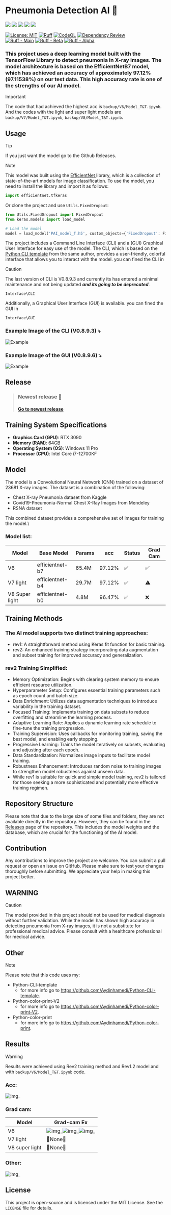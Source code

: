 # Pneumonia Detection AI 🤖

<img src="https://img.shields.io/badge/Python-FFD43B?style=for-the-badge&logo=python&logoColor=blue"/> <img src="https://img.shields.io/badge/Jupyter-F37626.svg?&style=for-the-badge&logo=Jupyter&logoColor=white"/> <img src="https://img.shields.io/badge/TensorFlow-FF6F00?style=for-the-badge&logo=tensorflow&logoColor=white"/> <img src="https://img.shields.io/badge/Keras-FF0000?style=for-the-badge&logo=keras&logoColor=white"/> <img src="https://img.shields.io/badge/OpenCV-27338e?style=for-the-badge&logo=OpenCV&logoColor=white"/>

[![License: MIT](https://img.shields.io/badge/License-MIT-yellow.svg)](https://opensource.org/licenses/MIT)
[![Ruff](https://img.shields.io/endpoint?url=https://raw.githubusercontent.com/astral-sh/ruff/main/assets/badge/v2.json)](https://github.com/astral-sh/ruff)
[![CodeQL](https://github.com/Aydinhamedi/Pneumonia-Detection-Ai/actions/workflows/codeql.yml/badge.svg?branch=main)](https://github.com/Aydinhamedi/Pneumonia-Detection-Ai/actions/workflows/codeql.yml)
[![Dependency Review](https://github.com/Aydinhamedi/Pneumonia-Detection-Ai/actions/workflows/dependency-review.yml/badge.svg)](https://github.com/Aydinhamedi/Pneumonia-Detection-Ai/actions/workflows/dependency-review.yml)\
[![Ruff - Main](https://github.com/Aydinhamedi/Pneumonia-Detection-Ai/actions/workflows/ruff_L&F-Main.yml/badge.svg)](https://github.com/Aydinhamedi/Pneumonia-Detection-Ai/actions/workflows/ruff_L&F-Main.yml)
[![Ruff - Beta](https://github.com/Aydinhamedi/Pneumonia-Detection-Ai/actions/workflows/ruff_L&F-Beta.yml/badge.svg?branch=Beta-b)](https://github.com/Aydinhamedi/Pneumonia-Detection-Ai/actions/workflows/ruff_L&F-Beta.yml)
[![Ruff - Alpha](https://github.com/Aydinhamedi/Pneumonia-Detection-Ai/actions/workflows/ruff_L&F-Alpha.yml/badge.svg?branch=Alpha-b)](https://github.com/Aydinhamedi/Pneumonia-Detection-Ai/actions/workflows/ruff_L&F-Alpha.yml)

### This project uses a deep learning model built with the TensorFlow Library to detect pneumonia in X-ray images. The model architecture is based on the EfficientNetB7 model, which has achieved an accuracy of approximately 97.12% (97.11538%) on our test data. This high accuracy rate is one of the strengths of our AI model.
> [!IMPORTANT]
> The code that had achieved the highest acc is `backup/V6/Model_T&T.ipynb`.\
> And the codes with the light and super light models are `backup/V7/Model_T&T.ipynb`, `backup/V8/Model_T&T.ipynb`.

## Usage
> [!TIP]
> If you just want the model go to the Github Releases.

> [!NOTE]
>  This model was built using the [EfficientNet ](https://github.com/qubvel/efficientnet) library,
>  which is a collection of state-of-the-art models for image classification. To use the model,
>  you need to install the library and import it as follows:
> ```python
> import efficientnet.tfkeras
> ```
> Or clone the project and use `Utils.FixedDropout`:
> ```python
> from Utils.FixedDropout import FixedDropout
> from keras.models import load_model
> 
> # Load the model
> model = load_model('PAI_model_T.h5', custom_objects={'FixedDropout': FixedDropout})
> ```

The project includes a Command Line Interface (CLI) and a (GUI) Graphical User Interface for easy use of the model. The CLI, which is based on the [Python CLI template](https://github.com/Aydinhamedi/Python-CLI-template) from the same author, provides a user-friendly, colorful interface that allows you to interact with the model. you can fined the CLI in 
> [!CAUTION]
> The last version of CLI is V0.8.9.3 and currently its has entered a minimal maintenance and not being updated ***and its going to be deprecated***. 
```
Interface\CLI
```
Additionally, a Graphical User Interface (GUI) is available. you can fined the GUI in
```
Interface\GUI
```
### Example Image of the CLI (V0.8.9.3) ⤵
![Example](doc/Other/CLI_V0.8.9.3.png)  
### Example Image of the GUI (V0.8.9.6) ⤵
![Example](doc/Other/GUI_V0.8.9.6.png)  

## Release
> ### Newest release 📃
> #### [Go to newest release](https://github.com/Aydinhamedi/Pneumonia-Detection-Ai/releases/latest)

## Training System Specifications

- **Graphics Card (GPU)**: RTX 3090
- **Memory (RAM)**: 64GB
- **Operating System (OS)**: Windows 11 Pro
- **Processor (CPU)**: Intel Core i7-12700KF

## Model

The model is a Convolutional Neural Network (CNN) trained on a dataset of 23681 X-ray images. The dataset is a combination of the following:

- Chest X-ray Pneumonia dataset from Kaggle
- Covid19-Pneumonia-Normal Chest X-Ray Images from Mendeley
- RSNA dataset

This combined dataset provides a comprehensive set of images for training the model.\

### Model list:
| Model    | Base Model      | Params | acc    | Status | Grad Cam |
|----------|-----------------|--------|--------|--------|----------|
| V6       | efficientnet-b7 | 65.4M  | 97.12% |   ✅   |  ✅  | 
| V7 light | efficientnet-b4 | 29.7M  | 97.12% |   ✅   |  ⚠️  | 
| V8 Super light | efficientnet-b0 | 4.8M  | 96.47% |  ✅  |   ❌  | 

## Training Methods
### The AI model supports two distinct training approaches:

- rev1: A straightforward method using Keras fit function for basic training.
- rev2: An enhanced training strategy incorporating data augmentation and subset training for improved accuracy and generalization.
### rev2 Training Simplified:
- Memory Optimization: Begins with clearing system memory to ensure efficient resource utilization.
- Hyperparameter Setup: Configures essential training parameters such as epoch count and batch size.
- Data Enrichment: Utilizes data augmentation techniques to introduce variability in the training dataset.
- Focused Training: Implements training on data subsets to reduce overfitting and streamline the learning process.
- Adaptive Learning Rate: Applies a dynamic learning rate schedule to fine-tune the training progression.
- Training Supervision: Uses callbacks for monitoring training, saving the best model, and enabling early stopping.
- Progressive Learning: Trains the model iteratively on subsets, evaluating and adjusting after each epoch.
- Data Standardization: Normalizes image inputs to facilitate model training.
- Robustness Enhancement: Introduces random noise to training images to strengthen model robustness against unseen data.
- While rev1 is suitable for quick and simple model training, rev2 is tailored for those seeking a more sophisticated and potentially more effective training regimen.

## Repository Structure

Please note that due to the large size of some files and folders, they are not available directly in the repository. However, they can be found in the [Releases](https://github.com/Aydinhamedi/Pneumonia-Detection-Ai/releases) page of the repository. This includes the model weights and the database, which are crucial for the functioning of the AI model.

## Contribution

Any contributions to improve the project are welcome. You can submit a pull request or open an issue on GitHub. Please make sure to test your changes thoroughly before submitting. We appreciate your help in making this project better.

## WARNING
> [!CAUTION]
The model provided in this project should not be used for medical diagnosis without further validation. While the model has shown high accuracy in detecting pneumonia from X-ray images, it is not a substitute for professional medical advice. Please consult with a healthcare professional for medical advice.


## Other
> [!NOTE]
> Please note that this code uses my:
> - Python-CLI-template
>   - for more info go to https://github.com/Aydinhamedi/Python-CLI-template.
> - Python-color-print-V2
>   - for more info go to https://github.com/Aydinhamedi/Python-color-print-V2.
> - Python-color-print
>   - for more info go to https://github.com/Aydinhamedi/Python-color-print.

## Results

> [!WARNING]
> Results were achieved using Rev2 training method and Rev1.2 model and
> with `backup/V6/Model_T&T.ipynb` code.
<!-- #### N/A --> 
### Acc:
![img_](doc/V6/D1.png)
### Grad cam:
| Model    | Grad-cam Ex |
|----------|----------|
| V6       | ![img_](doc/V6+/D1.png)![img_](doc/V6+/D2.png)![img_](doc/V6+/D3.png)|
| V7 light | 🚧None🚧|
| V8 super light | 🚧None🚧|
### Other:
![img_](doc/V6/D4.png)
<!--
![img_](doc/V6/D5.png)
![img_](doc/V6/D6.png)
![img_](doc/V6/D7.png)
![img_](doc/V6/D8.png)
![img_](doc/V6/D9.png)
--> 
<!--
![img3](doc/Screenshot.png)  
-->


## License

This project is open-source and is licensed under the MIT License. See the `LICENSE` file for details.
